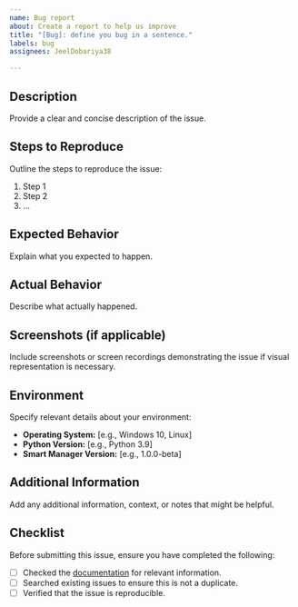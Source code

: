 ```yaml
---
name: Bug report
about: Create a report to help us improve
title: "[Bug]: define you bug in a sentence."
labels: bug
assignees: JeelDobariya38

---
```


## Description

Provide a clear and concise description of the issue.

## Steps to Reproduce

Outline the steps to reproduce the issue:

1. Step 1
2. Step 2
3. ...

## Expected Behavior

Explain what you expected to happen.

## Actual Behavior

Describe what actually happened.

## Screenshots (if applicable)

Include screenshots or screen recordings demonstrating the issue if visual representation is necessary.

## Environment

Specify relevant details about your environment:

- **Operating System:** [e.g., Windows 10, Linux]
- **Python Version:** [e.g., Python 3.9]
- **Smart Manager Version:** [e.g., 1.0.0-beta]

## Additional Information

Add any additional information, context, or notes that might be helpful.

## Checklist

Before submitting this issue, ensure you have completed the following:

- [ ] Checked the [documentation](link-to-docs) for relevant information.
- [ ] Searched existing issues to ensure this is not a duplicate.
- [ ] Verified that the issue is reproducible.
